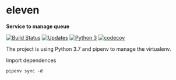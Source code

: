 # eleven
**Service to manage queue**

[![Build Status](https://travis-ci.com/alvesgabriel/eleven.svg?branch=master)](https://travis-ci.com/alvesgabriel/eleven)
[![Updates](https://pyup.io/repos/github/alvesgabriel/eleven/shield.svg)](https://pyup.io/repos/github/alvesgabriel/eleven/)
[![Python 3](https://pyup.io/repos/github/alvesgabriel/eleven/python-3-shield.svg)](https://pyup.io/repos/github/alvesgabriel/eleven/)
[![codecov](https://codecov.io/gh/alvesgabriel/eleven/branch/master/graph/badge.svg)](https://codecov.io/gh/alvesgabriel/eleven)

The project is using Python 3.7 and pipenv to manage the virtualenv.

Import dependences
```console
pipenv sync -d
```